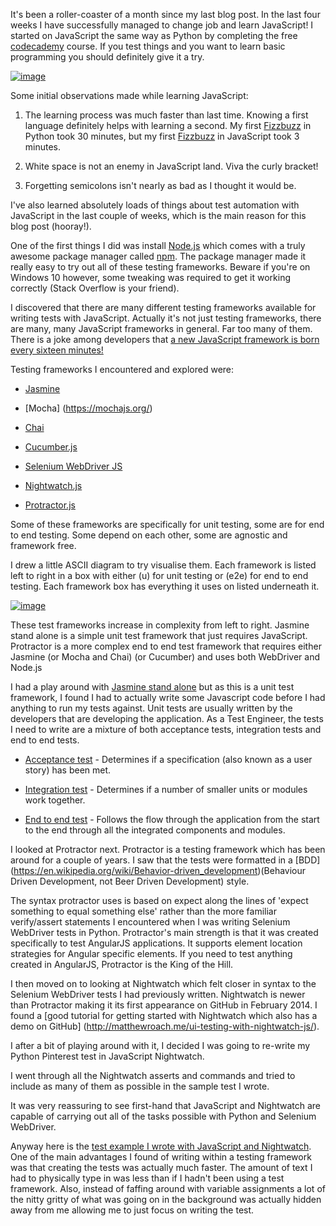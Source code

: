 It's been a roller-coaster of a month since my last blog post. In the last four weeks I have successfully managed to change job and learn JavaScript! I started on JavaScript the same way as Python by completing the free [codecademy](www.codecademy.com) course. If you test things and you want to learn basic programming you should definitely give it a try.





[![image](http://3.bp.blogspot.com/-xTC_hA4OiJw/VdUFNbraaRI/AAAAAAAABYU/KIuIu4ZtVSk/s320/JS.png)](http://3.bp.blogspot.com/-xTC_hA4OiJw/VdUFNbraaRI/AAAAAAAABYU/KIuIu4ZtVSk/s1600/JS.png)





Some initial observations made while learning JavaScript:


1) The learning process was much faster than last time. Knowing a first language definitely helps with learning a second. My first [Fizzbuzz](http://c2.com/cgi/wiki?FizzBuzzTest) in Python took 30 minutes, but my first [Fizzbuzz](http://c2.com/cgi/wiki?FizzBuzzTest) in JavaScript took 3 minutes.


2) White space is not an enemy in JavaScript land. Viva the curly bracket!


3) Forgetting semicolons isn't nearly as bad as I thought it would be. 



I've also learned absolutely loads of things about test automation with JavaScript in the last couple of weeks, which is the main reason for this blog post (hooray!). 


One of the first things I did was install  [Node.js](https://nodejs.org/) which comes with a truly awesome package manager called [npm](https://www.npmjs.com/).  The package manager made it really easy to try out all of these testing frameworks. Beware if you're on Windows 10 however, some tweaking was required to get it working correctly (Stack Overflow is your friend).


I discovered that there are many different testing frameworks available for writing tests with JavaScript. Actually it's not just testing frameworks, there are many, many JavaScript frameworks in general. Far too many of them. There is a joke among developers that  [a new JavaScript framework is born every sixteen minutes!](http://www.allenpike.com/2015/javascript-framework-fatigue/)



Testing frameworks I encountered and explored were:


* [Jasmine](http://jasmine.github.io/2.3/introduction.html)


* [Mocha] (https://mochajs.org/) 


* [Chai](http://chaijs.com/) 


* [Cucumber.js](https://cucumber.io/docs/reference/javascript)


* [Selenium WebDriver JS](https://code.google.com/p/selenium/wiki/WebDriverJs) 


* [Nightwatch.js](http://nightwatchjs.org/) 


* [Protractor.js](https://angular.github.io/protractor/#/)  




Some of these frameworks are specifically for unit testing, some are for end to end testing. Some depend on each other, some are agnostic and framework free.


I drew a little ASCII diagram to try visualise them. Each framework is listed left to right in a box with either (u) for unit testing or (e2e) for end to end testing. Each framework box has everything it uses on listed underneath it. 



[![image](http://2.bp.blogspot.com/-EsFxw2GMBNk/VdVlJEnfeHI/AAAAAAAABZA/Phrkh2HmktY/s1600/ascii2.png)](http://2.bp.blogspot.com/-EsFxw2GMBNk/VdVlJEnfeHI/AAAAAAAABZA/Phrkh2HmktY/s1600/ascii2.png)



These test frameworks increase in complexity from left to right. Jasmine stand alone is a simple unit test framework that just requires JavaScript. Protractor is a more complex end to end test framework that requires either Jasmine (or Mocha and Chai) (or Cucumber) and uses both WebDriver and Node.js 



I had a play around with [Jasmine stand alone](https://github.com/jasmine/jasmine/releases) but as this is a unit test framework, I found I had to actually write some Javascript code before I had anything to run my tests against.  Unit tests are usually written by the developers that are developing the application. As a Test Engineer, the tests I need to write are a mixture of both acceptance tests, integration tests and end to end tests. 



* [Acceptance test](https://en.wikipedia.org/wiki/Acceptance_testing) - Determines if a specification (also known as a user story) has been met. 


* [Integration test](https://en.wikipedia.org/wiki/Integration_testing) - Determines if a number of smaller units or modules work together. 


* [End to end test](http://www.techopedia.com/definition/7035/end-to-end-test) - Follows the flow through the application from the start to the end through all the integrated components and modules. 


I looked at Protractor next. Protractor is a testing framework which has been around for a couple of years. I saw that the tests were formatted in a [BDD] (https://en.wikipedia.org/wiki/Behavior-driven_development)(Behaviour Driven Development, not Beer Driven Development) style. 


The syntax protractor uses is based on expect along the lines of 'expect something to equal something else' rather than the more familiar verify/assert statements I encountered when I was writing Selenium WebDriver tests in Python. Protractor's main strength is that it was created specifically to test AngularJS applications. It supports element location strategies for Angular specific elements. If you need to test anything created in AngularJS, Protractor is the King of the Hill.



I then moved on to looking at Nightwatch which felt closer in syntax to the Selenium WebDriver tests I had previously written. Nightwatch is newer than Protractor making it its first appearance on GitHub in February 2014. I found a  [good tutorial for getting started with Nightwatch which also has a demo on GitHub] (http://matthewroach.me/ui-testing-with-nightwatch-js/).


I after a bit of playing around with it, I decided I was going to re-write my Python Pinterest test in JavaScript Nightwatch.


I went through all the Nightwatch asserts and commands and tried to include as many of them as possible in the sample test I wrote.


It was very reassuring to see first-hand that JavaScript and Nightwatch are capable of carrying out all of the tasks possible with Python and Selenium WebDriver.


Anyway here is the [test example I wrote with JavaScript and Nightwatch](https://github.com/Rosalita/Selenium/blob/master/JavaScript%20Examples/Nightwatch/tests/pinterest.js). One of the main advantages I found of writing within a testing framework was that creating the tests was actually much faster. The amount of text I had to physically type in was less than if I hadn't been using a test framework. Also, instead of faffing around with variable assignments a lot of the nitty gritty of what was going on in the background was actually hidden away from me allowing me to just focus on writing the test. 


 